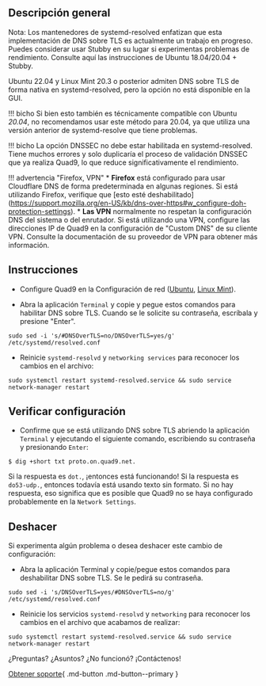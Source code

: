 ## Descripción general

Nota: Los mantenedores de systemd-resolved enfatizan que esta implementación de DNS sobre TLS es actualmente un trabajo en progreso. Puedes considerar usar Stubby en su lugar si experimentas problemas de rendimiento. Consulte aquí las instrucciones de Ubuntu 18.04/20.04 + Stubby.

Ubuntu 22.04 y Linux Mint 20.3 o posterior admiten DNS sobre TLS de forma nativa en systemd-resolved, pero la opción no está disponible en la GUI.

!!! bicho
     Si bien esto también es técnicamente compatible con Ubuntu *20.04*, no recomendamos usar este método para 20.04, ya que utiliza una versión anterior de systemd-resolve que tiene problemas.

!!! bicho
     La opción DNSSEC no debe estar habilitada en systemd-resolved. Tiene muchos errores y solo duplicaría el proceso de validación DNSSEC que ya realiza Quad9, lo que reduce significativamente el rendimiento.

!!! advertencia "Firefox, VPN"
     * **Firefox** está configurado para usar Cloudflare DNS de forma predeterminada en algunas regiones. Si está utilizando Firefox, verifique que [esto esté deshabilitado] (https://support.mozilla.org/en-US/kb/dns-over-https#w_configure-doh-protection-settings).
     * **Las VPN** normalmente no respetan la configuración DNS del sistema o del enrutador. Si está utilizando una VPN, configure las direcciones IP de Quad9 en la configuración de "Custom DNS" de su cliente VPN. Consulte la documentación de su proveedor de VPN para obtener más información.

## Instrucciones

* Configure Quad9 en la Configuración de red ([Ubuntu](editme), [Linux Mint](editme)).

* Abra la aplicación `Terminal` y copie y pegue estos comandos para habilitar DNS sobre TLS. Cuando se le solicite su contraseña, escríbala y presione "Enter".

```
sudo sed -i 's/#DNSOverTLS=no/DNSOverTLS=yes/g' /etc/systemd/resolved.conf
```

* Reinicie `systemd-resolvd` y `networking services` para reconocer los cambios en el archivo:

```
sudo systemctl restart systemd-resolved.service && sudo service network-manager restart
```
## Verificar configuración

* Confirme que se está utilizando DNS sobre TLS abriendo la aplicación `Terminal` y ejecutando el siguiente comando, escribiendo su contraseña y presionando `Enter`:

```
$ dig +short txt proto.on.quad9.net.

```
Si la respuesta es `dot.`, ¡entonces está funcionando! Si la respuesta es `do53-udp.`, entonces todavía está usando texto sin formato. Si no hay respuesta, eso significa que es posible que Quad9 no se haya configurado probablemente en la `Network Settings`.

## Deshacer

Si experimenta algún problema o desea deshacer este cambio de configuración:

* Abra la aplicación Terminal y copie/pegue estos comandos para deshabilitar DNS sobre TLS. Se le pedirá su contraseña.

```
sudo sed -i 's/DNSOverTLS=yes/#DNSOverTLS=no/g' /etc/systemd/resolved.conf
```

* Reinicie los servicios `systemd-resolvd` y `networking` para reconocer los cambios en el archivo que acabamos de realizar:

```
sudo systemctl restart systemd-resolved.service && sudo service network-manager restart
```

¿Preguntas? ¿Asuntos? ¿No funcionó? ¡Contáctenos!

[Obtener soporte](https://quad9.net/support/contact){ .md-button .md-button--primary }
